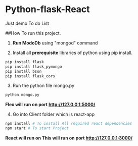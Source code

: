 # Python-flask-React
Just demo To do List 

##How To run this project.
1. **Run ModoDb** using "mongod" command

2. Install all **prerequisite** libraries of python using pip install.
  ```bash 
  pip install flask
  pip install flask_pymongo
  pip install bson
  pip install flask_cors
  ```  
3. Run the python file mongo.py
  ```bash
  python mongo.py
  ```
  __Flex will run on port http://127.0.0.1:5000/__
  
4. Go into Client folder which is react-app
  ```bash
  npm install # To install All required react dependencies
  npm start # To start Project
  ```
  __React will run on This will run on port http://127.0.0.1:3000/__
